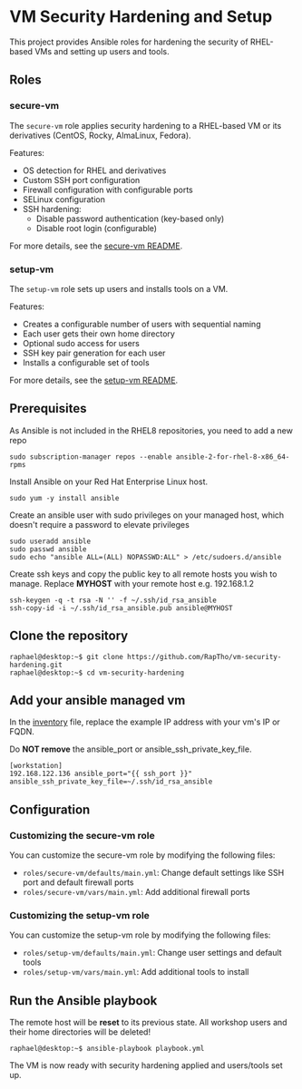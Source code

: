 # VM Security Hardening and Setup

This project provides Ansible roles for hardening the security of RHEL-based VMs and setting up users and tools.

## Roles

### secure-vm

The `secure-vm` role applies security hardening to a RHEL-based VM or its derivatives (CentOS, Rocky, AlmaLinux, Fedora).

Features:

- OS detection for RHEL and derivatives
- Custom SSH port configuration
- Firewall configuration with configurable ports
- SELinux configuration
- SSH hardening:
  - Disable password authentication (key-based only)
  - Disable root login (configurable)

For more details, see the [secure-vm README](roles/secure-vm/README.md).

### setup-vm

The `setup-vm` role sets up users and installs tools on a VM.

Features:

- Creates a configurable number of users with sequential naming
- Each user gets their own home directory
- Optional sudo access for users
- SSH key pair generation for each user
- Installs a configurable set of tools

For more details, see the [setup-vm README](roles/setup-vm/README.md).

## Prerequisites

As Ansible is not included in the RHEL8 repositories, you need to add a new repo

```
sudo subscription-manager repos --enable ansible-2-for-rhel-8-x86_64-rpms
```

Install Ansible on your Red Hat Enterprise Linux host.

```
sudo yum -y install ansible
```

Create an ansible user with sudo privileges on your managed host, which doesn't require a password to elevate privileges

```
sudo useradd ansible
sudo passwd ansible
sudo echo "ansible ALL=(ALL) NOPASSWD:ALL" > /etc/sudoers.d/ansible
```

Create ssh keys and copy the public key to all remote hosts you wish to manage. Replace **MYHOST** with your remote host e.g. 192.168.1.2

```
ssh-keygen -q -t rsa -N '' -f ~/.ssh/id_rsa_ansible
ssh-copy-id -i ~/.ssh/id_rsa_ansible.pub ansible@MYHOST
```

## Clone the repository

```
raphael@desktop:~$ git clone https://github.com/RapTho/vm-security-hardening.git
raphael@desktop:~$ cd vm-security-hardening
```

## Add your ansible managed vm

In the [inventory](inventory) file, replace the example IP address with your vm's IP or FQDN.

Do **NOT remove** the ansible_port or ansible_ssh_private_key_file.

```
[workstation]
192.168.122.136 ansible_port="{{ ssh_port }}" ansible_ssh_private_key_file=~/.ssh/id_rsa_ansible
```

## Configuration

### Customizing the secure-vm role

You can customize the secure-vm role by modifying the following files:

- `roles/secure-vm/defaults/main.yml`: Change default settings like SSH port and default firewall ports
- `roles/secure-vm/vars/main.yml`: Add additional firewall ports

### Customizing the setup-vm role

You can customize the setup-vm role by modifying the following files:

- `roles/setup-vm/defaults/main.yml`: Change user settings and default tools
- `roles/setup-vm/vars/main.yml`: Add additional tools to install

## Run the Ansible playbook

The remote host will be **reset** to its previous state. All workshop users and their home directories will be deleted!

```
raphael@desktop:~$ ansible-playbook playbook.yml
```

The VM is now ready with security hardening applied and users/tools set up.
